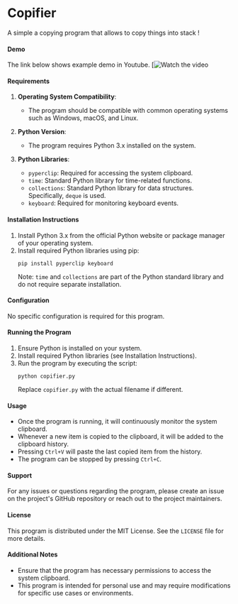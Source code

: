# Copifier
A simple a copying program that allows to copy things into stack !

#### Demo
The link below shows example demo in Youtube. 
[![Watch the video](https://youtu.be/lNGmti2pGqk)


#### Requirements

1. **Operating System Compatibility**:
   - The program should be compatible with common operating systems such as Windows, macOS, and Linux.

2. **Python Version**:
   - The program requires Python 3.x installed on the system.

3. **Python Libraries**:
   - `pyperclip`: Required for accessing the system clipboard.
   - `time`: Standard Python library for time-related functions.
   - `collections`: Standard Python library for data structures. Specifically, `deque` is used.
   - `keyboard`: Required for monitoring keyboard events.

#### Installation Instructions

1. Install Python 3.x from the official Python website or package manager of your operating system.
2. Install required Python libraries using pip:
   ```
   pip install pyperclip keyboard
   ```
   Note: `time` and `collections` are part of the Python standard library and do not require separate installation.

#### Configuration

No specific configuration is required for this program.

#### Running the Program

1. Ensure Python is installed on your system.
2. Install required Python libraries (see Installation Instructions).
3. Run the program by executing the script:
   ```
   python copifier.py
   ```
   Replace `copifier.py` with the actual filename if different.

#### Usage

- Once the program is running, it will continuously monitor the system clipboard.
- Whenever a new item is copied to the clipboard, it will be added to the clipboard history.
- Pressing `Ctrl+V` will paste the last copied item from the history.
- The program can be stopped by pressing `Ctrl+C`.

#### Support

For any issues or questions regarding the program, please create an issue on the project's GitHub repository or reach out to the project maintainers.

#### License

This program is distributed under the MIT License. See the `LICENSE` file for more details.

#### Additional Notes

- Ensure that the program has necessary permissions to access the system clipboard.
- This program is intended for personal use and may require modifications for specific use cases or environments.
